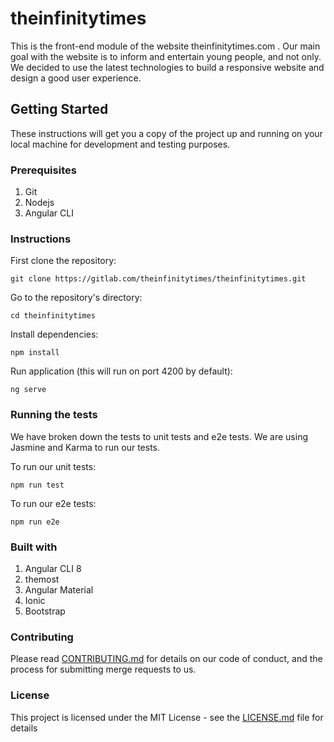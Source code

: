 # theinfinitytimes

This is the front-end module of the website theinfinitytimes.com . Our main goal with the website
is to inform and entertain young people, and not only. We decided to use the latest technologies
to build a responsive website and design a good user experience. 

## Getting Started 
These instructions will get you a copy of the project up and running on your local machine 
for development and testing purposes.

### Prerequisites

1. Git
2. Nodejs
3. Angular CLI

### Instructions

First clone the repository: 

`git clone https://gitlab.com/theinfinitytimes/theinfinitytimes.git `

Go to the repository's directory: 

`cd theinfinitytimes`

Install dependencies:

`npm install`

Run application (this will run on port 4200 by default): 

`ng serve` 

### Running the tests

We have broken down the tests to unit tests and e2e tests. We are using Jasmine and Karma 
to run our tests. 

To run our unit tests: 

`npm run test`

To run our e2e tests: 

`npm run e2e`

### Built with

1. Angular CLI 8
2. themost
3. Angular Material
4. Ionic
5. Bootstrap


### Contributing
Please read <a href="https://gitlab.com/theinfinitytimes/theinfinitytimes/blob/master/CONTRIBUTING.md">CONTRIBUTING.md</a> 
for details on our code of conduct, and the process for submitting merge requests to us.

### License
This project is licensed under the MIT License - see the <a href="https://gitlab.com/theinfinitytimes/theinfinitytimes/blob/master/LICENSE">LICENSE.md</a> file for details
